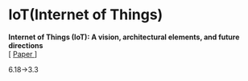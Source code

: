 # IoT(Internet of Things)

<p>
  <strong>Internet of Things (IoT): A vision, architectural elements, and future directions</strong>
  <br>
  [
  <a href="https://www.sciencedirect.com/science/article/pii/S0167739X13000241" rel=nofollow>
  Paper
  </a>
  ]
</p>

6.18->3.3
